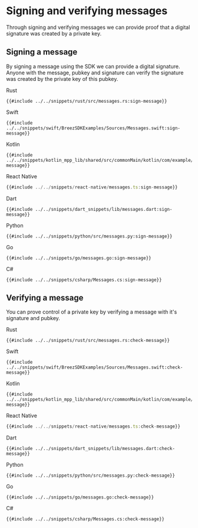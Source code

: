 # Signing and verifying messages

Through signing and verifying messages we can provide proof that a digital signature was created by a private key.

## Signing a message

By signing a message using the SDK we can provide a digital signature. Anyone with the message, pubkey and signature can verify the signature was created by the private key of this pubkey.

<custom-tabs category="lang">
<div slot="title">Rust</div>
<section>

```rust,ignore
{{#include ../../snippets/rust/src/messages.rs:sign-message}}
```
</section>

<div slot="title">Swift</div>
<section>

```swift,ignore
{{#include ../../snippets/swift/BreezSDKExamples/Sources/Messages.swift:sign-message}}
```
</section>

<div slot="title">Kotlin</div>
<section>

```kotlin,ignore
{{#include ../../snippets/kotlin_mpp_lib/shared/src/commonMain/kotlin/com/example/kotlinmpplib/Messages.kt:sign-message}}
```
</section>

<div slot="title">React Native</div>
<section>

```typescript
{{#include ../../snippets/react-native/messages.ts:sign-message}}
```
</section>

<div slot="title">Dart</div>
<section>

```dart,ignore
{{#include ../../snippets/dart_snippets/lib/messages.dart:sign-message}}
```
</section>

<div slot="title">Python</div>
<section>

```python,ignore 
{{#include ../../snippets/python/src/messages.py:sign-message}}
```
</section>

<div slot="title">Go</div>
<section>

```go,ignore
{{#include ../../snippets/go/messages.go:sign-message}}
```
</section>

<div slot="title">C#</div>
<section>

```cs,ignore
{{#include ../../snippets/csharp/Messages.cs:sign-message}}
```
</section>
</custom-tabs>

## Verifying a message

You can prove control of a private key by verifying a message with it's signature and pubkey. 

<custom-tabs category="lang">
<div slot="title">Rust</div>
<section>

```rust,ignore
{{#include ../../snippets/rust/src/messages.rs:check-message}}
```
</section>

<div slot="title">Swift</div>
<section>

```swift,ignore
{{#include ../../snippets/swift/BreezSDKExamples/Sources/Messages.swift:check-message}}
```
</section>

<div slot="title">Kotlin</div>
<section>

```kotlin,ignore
{{#include ../../snippets/kotlin_mpp_lib/shared/src/commonMain/kotlin/com/example/kotlinmpplib/Messages.kt:check-message}}
```
</section>

<div slot="title">React Native</div>
<section>

```typescript
{{#include ../../snippets/react-native/messages.ts:check-message}}
```
</section>

<div slot="title">Dart</div>
<section>

```dart,ignore
{{#include ../../snippets/dart_snippets/lib/messages.dart:check-message}}
```
</section>

<div slot="title">Python</div>
<section>

```python,ignore 
{{#include ../../snippets/python/src/messages.py:check-message}}
```
</section>

<div slot="title">Go</div>
<section>

```go,ignore
{{#include ../../snippets/go/messages.go:check-message}}
```
</section>

<div slot="title">C#</div>
<section>

```cs,ignore
{{#include ../../snippets/csharp/Messages.cs:check-message}}
```
</section>
</custom-tabs>